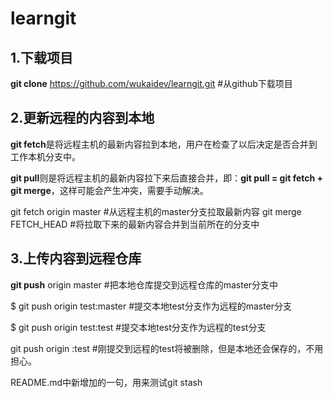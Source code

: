 # learngit
## 1.下载项目

**git clone**  https://github.com/wukaidev/learngit.git #从github下载项目

## 2.更新远程的内容到本地

**git fetch**是将远程主机的最新内容拉到本地，用户在检查了以后决定是否合并到工作本机分支中。

**git pull**则是将远程主机的最新内容拉下来后直接合并，即：**git pull = git fetch + git merge**，这样可能会产生冲突，需要手动解决。

git fetch origin master #从远程主机的master分支拉取最新内容 
git merge FETCH_HEAD #将拉取下来的最新内容合并到当前所在的分支中

## 3.上传内容到远程仓库

**git push** origin master #把本地仓库提交到远程仓库的master分支中

$ git push origin test:master #提交本地test分支作为远程的master分支

$ git push origin test:test #提交本地test分支作为远程的test分支

git push origin :test #刚提交到远程的test将被删除，但是本地还会保存的，不用担心。

README.md中新增加的一句，用来测试git stash
